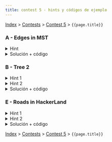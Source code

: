 ```yaml
---
title: contest 5 - hints y códigos de ejemplo
---
```


[Index](../index) > [Contests](../contests) > [Contest 5](../contests#contest-5) > ```{{page.title}}```

### A - Edges in MST
<details> 
  <summary>Hint</summary>
  En el algoritmo de kruskal para obtener el MST de un grafo, se procesan las aristas en orden de pesos y viendo la conectividad se llega siempre a la solución. La única parte en que podría haber más de una solución para un MST es si hay más de una arista con el mismo peso (y por tanto el procesamiento en kruskal es arbitrario en orden). Piensen en una forma de procesar las aristas con mismo peso simultáneamente para ver si cada una puede ser parte de una solución.
</details>
<details> 
  <summary>Solución + código</summary>
  Basta con usar el hint y simular el algoritmo de kruskal pero procesando todas las aristas del mismo peso simultáneamente. Si una arista es la única de su peso que es aceptada por kruskal, entonces está en todos los MST (any), si hay más de una aceptada del peso entonces es al menos en un MST (at least one). Si no es aceptada es none.
  <a href="https://github.com/BenjaminRubio/CompetitiveProgramming/blob/master/Problems/Codeforces/EdgesInMST.cpp">Código de ejemplo</a>
</details>

### B - Tree 2
<details> 
  <summary>Hint 1</summary>
  Si supieramos cual es el nodo más lejano a nosotros, bastaría con ver si la distancia entre yo y el es mayor o igual a k, de serlo devolvemos el k-ésimo nodo en el camino y si no no existe nodo que cumpla lo pedido. Lamentablemente no podemos sacar distancias entre todos los nodos en tiempo, piensen en una forma de poder saber uno a mayor distancia rápidamente.
</details>
<details> 
  <summary>Hint 2</summary>
  Podemos obtener 2 nodos que esten lo más lejos posible uno del otro en el árbol. Basta con hacer 2 dfs ambos encontrando nodos más lejanos, el primero de un nodo cualquiera y el segundo del nodo encontrado más lejos en el primero (así encontramos el 2o). Estos dos nodos serán extremos de un diámetro de un árbol y es más, podemos demostrar que para cualquier nodo (u) en el árbol, se cumple que uno de los 2 nodos encontrados es lo más lejano a u posible. Usando esto y el hint 1 estamos casi listos. Sólo falta poder obtener distancia entre nodos y el k-ésimo en un camino rápidamente.
</details>
<details>
  <summary>Solución + código</summary>
  Para hacer lo último del hint 2 basta usar LCA, la distancia entre u y v es simplemente las profundidades de ambos nodos sumadas menos la profundidad del lca entre ellos. Para obtener el k-ésimo nodo por otro lado basta hacer binary lifting usando la información de la sparse table de ancestros en el LCA. La complejidad final de este algoritmo es O(N) por los dfs iniciales más O(Q log N) por las queries usando LCA.
  <a href="https://github.com/BenjaminRubio/CompetitiveProgramming/blob/master/Problems/Timus/Tree2.cpp">Código de ejemplo</a>
</details>

### E - Roads in HackerLand
<details> 
  <summary>Hint 1</summary>
  Notemos que en vez de considerar el grafo completo, basta considerar el MST obtenido al usar los C_i como pesos (en vez de 2^{C_i}). Esto pues si obtenemos el MST ordenando agregando desde las aristas de menor peso, entonces cualquier arista que no esté en el MST será subóptima, pues si no fue agregada al MST, por la construcción de Kruskal debe existir un camino entre los nodos que une con sólo costos estrictamente menores. Y como en potencias de 2 distintas se cumple que la suma de potencias menores a k siempre es menor que 2^k, cualquiera de estos caminos será óptimo frente a pasar por la arista que no está en el MST.
</details>
<details> 
<summary>Hint 2</summary>
  Usando el MST del grafo, para obtener la solución tenemos que saber la suma de todas las distancias de pares de nodos en binario. Notemos que podemos obtener las veces que cada arista en el MST será usada usando un par de dfs. Primero usamos un dfs que precalcule los tamaños de cada subárbol y el segundo dfs ocupará esos valores para calcular cuantas veces se usa cada arista en el valor pedido (las veces que se usa una arista entre u y v es el tamaño del subárbol de v (S_v) multiplicado por su complemento N - S_v).
</details>
<details> 
  <summary>Solución + código</summary>
  Teniendo los valores del Hint 2 sólo queda obtener el número binario, como cada arista tiene un valor de potencia de 2 distinto, si guardamos los valores mencionados anteriormente en un arreglo indexado por las potencias C_i, podemos convertir este arreglo en la respuesta binaria acumulando hacia arriba la división por dos del valor de cada celda (dejando registrado el resto). El arreglo resultante será precisamente el número binario pedido.
  <a href="https://github.com/BenjaminRubio/CompetitiveProgramming/blob/master/Problems/HackerRank/RoadsInHackerLand.cpp">Código de ejemplo</a>
</details>

<!-- <details> 
  <summary>Hint</summary>   
</details>
<details> 
  <summary>Solución + código</summary>
  <a href="">Código de ejemplo</a>
</details> -->

[Index](../index) > [Contests](../contests) > [Contest 5](../contests#contest-5) > ```{{page.title}}```
